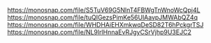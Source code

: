 https://monosnap.com/file/S5TuV69G5NlnT4FBWgTnWnoWcQpj4L
https://monosnap.com/file/tuQIGezsPimKe56UlAavpJMWAbQZ4q
https://monosnap.com/file/WHDHAiEHXmkwqDeSD82T6hPckgrTSJ
https://monosnap.com/file/NL9lrlHnnaEvRJgyCSrVjhp9U3EJC2
